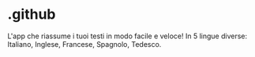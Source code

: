 # .github
L'app che riassume i tuoi testi in modo facile e veloce! In 5 lingue diverse: Italiano, Inglese, Francese, Spagnolo, Tedesco.
